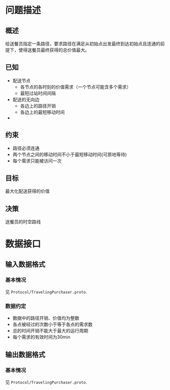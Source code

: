 # 问题描述

## 概述

给送餐员指定一条路径，要求路径在满足从初始点出发最终到达初始点且连通的前提下，使得送餐员最终获得的总价值最大。

## 已知

- 配送节点
  - 各节点的各时刻的价值需求（一个节点可能含多个需求）
  - 最短过站时间间隔
- 配送的无向边
  - 各边上的路径开销
  - 各边上的最短移动时间
- 

## 约束

- 路径必须连通
- 两个节点之间的移动时间不小于最短移动时间(可原地等待)
- 每个需求只能被访问一次

## 目标

最大化配送获得的价值

## 决策

送餐员的时空路线



# 数据接口

## 输入数据格式

### 基本情况

见 `Protocol/TravelingPurchaser.proto`.

### 数据约定

- 数据中的路径开销、价值均为整数
- 各点被经过的次数小于等于各点的需求数
- 总的时间开销不能大于最大的运行周期
- 每个需求的有效时间为30min

## 输出数据格式

### 基本情况

见 `Protocol/TravelingPurchaser.proto`.